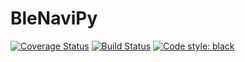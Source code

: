 # BleNaviPy

[![Coverage Status](https://codecov.io/gh/ArturBa/BleNaviPy/branch/development/graph/badge.svg?token=FOHLSZU5X0)](https://codecov.io/gh/ArturBa/BleNaviPy)
[![Build Status](https://www.travis-ci.com/ArturBa/BleNaviPy.svg?token=5PNdM7qHNNqDFxDZsBRp&branch=development)](https://www.travis-ci.com/ArturBa/BleNaviPy)
[![Code style: black](https://img.shields.io/badge/code%20style-black-000000.svg)](https://github.com/psf/black)
